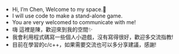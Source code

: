 
- Hi, I’m Chen, Welcome to my space.👋
- I will use code to make a stand-alone game.
- You are very welcomed to communicate with me!
- 嗨 這裡是陳，歡迎來到我的空間✨
- 我會利用程式碼寫一些個人小遊戲，沒有寫得很好，歡迎多交流指教!
- 目前在學習的c/c++，如果需要交流也可以多分享建議，感謝!
<!---
roroninja/roroninja is a ✨ special ✨ repository because its `README.md` (this file) appears on your GitHub profile.
You can click the Preview link to take a look at your changes.
--->

